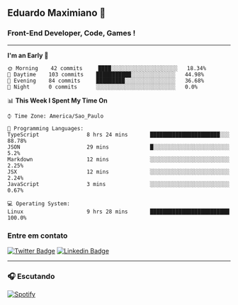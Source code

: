 ## Eduardo Maximiano 👋

### Front-End Developer, Code, Games !

---

<!--START_SECTION:waka-->
**I'm an Early 🐤** 

```text
🌞 Morning    42 commits     ████░░░░░░░░░░░░░░░░░░░░░   18.34% 
🌆 Daytime    103 commits    ███████████░░░░░░░░░░░░░░   44.98% 
🌃 Evening    84 commits     █████████░░░░░░░░░░░░░░░░   36.68% 
🌙 Night      0 commits      ░░░░░░░░░░░░░░░░░░░░░░░░░   0.0%

```


📊 **This Week I Spent My Time On** 

```text
⌚︎ Time Zone: America/Sao_Paulo

💬 Programming Languages: 
TypeScript               8 hrs 24 mins       ██████████████████████░░░   88.78% 
JSON                     29 mins             █░░░░░░░░░░░░░░░░░░░░░░░░   5.2% 
Markdown                 12 mins             ░░░░░░░░░░░░░░░░░░░░░░░░░   2.25% 
JSX                      12 mins             ░░░░░░░░░░░░░░░░░░░░░░░░░   2.24% 
JavaScript               3 mins              ░░░░░░░░░░░░░░░░░░░░░░░░░   0.67%

💻 Operating System: 
Linux                    9 hrs 28 mins       █████████████████████████   100.0%

```


<!--END_SECTION:waka-->

### Entre em contato

[![Twitter Badge](https://img.shields.io/badge/-@edmaxi-1ca0f1?style=flat-square&labelColor=1ca0f1&logo=twitter&logoColor=white&link=https://twitter.com/edmaxi)](https://twitter.com/edmaxi)
[![Linkedin Badge](https://img.shields.io/badge/-Eduardo_Maximiano-0077B5?style=flat-square&logo=Linkedin&logoColor=white&link=https://www.linkedin.com/in/maximiano-eduardo)](https://www.linkedin.com/in/maximiano-eduardo)

---

### 🎧 Escutando
[![Spotify](https://novatorem-sandy.vercel.app/api/spotify)](https://open.spotify.com/user/comgigo)
